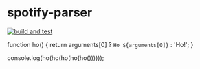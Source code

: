 # spotify-parser

[![build and test](https://github.com/Echzio/spotify-parser/actions/workflows/build&test.yml/badge.svg?branch=master)](https://github.com/Echzio/spotify-parser/actions/workflows/build&test.yml)

function ho() {
  return arguments[0] ? `Ho ${arguments[0]}` : 'Ho!';
}

console.log(ho(ho(ho(ho(ho())))));
